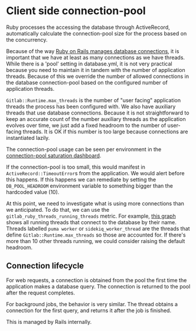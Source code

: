 # Client side connection-pool

Ruby processes the accessing the database through
ActiveRecord, automatically calculate the connection-pool size for the
process based on the concurrency.

Because of the way [Ruby on Rails manages database
connections](#connection-lifecycle), it is important that we have at
least as many connections as we have threads. While there is a 'pool'
setting in database.yml, it is not very practical because you need to
maintain it in tandem with the number of application threads. Because
of this we override the number of allowed connections in the database
connection-pool based on the configured number of application threads.

`Gitlab::Runtime.max_threads` is the number of "user facing"
application threads the process has been configured with. We also have
auxiliary threads that use database connections. Because it is not
straightforward to keep an accurate count of the number auxiliary threads as
the application evolves over time, we just add a fixed headroom to the
number of user-facing threads. It is OK if this number is too large
because connections are instantiated lazily.

The connection-pool usage can be seen per environment in the [connection-pool
saturation
dashboard](https://dashboards.gitlab.net/d/alerts-sat_rails_db_connection_pool/alerts-rails_db_connection_pool-saturation-detail?orgId=1).

If the connection-pool is too small, this would manifest in
`ActiveRecord::TimeoutError`s from the application. We would alert
before this happens. If this happens we can remediate by setting the
`DB_POOL_HEADROOM` environment variable to something bigger than the
hardcoded value (10).

At this point, we need to investigate what is using more connections
than we anticipated. To do that, we can use the
`gitlab_ruby_threads_running_threads` metric. For example, [this
graph](https://thanos-query.ops.gitlab.net/graph?g0.range_input=1h&g0.max_source_resolution=0s&g0.expr=sum%20by%20(thread_name)%20(%20gitlab_ruby_threads_running_threads%7Buses_db_connection%3D%22yes%22%7D%20)&g0.tab=0)
shows all running threads that connect to the database by their
name. Threads labelled `puma worker` or `sidekiq_worker_thread` are
the threads that define `Gitlab::Runtime.max_threads` so those are
accounted for. If there's more than 10 other threads running, we could
consider raising the default headroom.

## Connection lifecycle

For web requests, a connection is obtained from the pool the first
time the application makes a database query. The connection is
returned to the pool after the request completes.

For background jobs, the behavior is very similar. The thread obtains
a connection for the first query, and returns it after the job is
finished.

This is managed by Rails internally.
